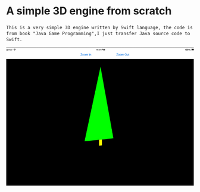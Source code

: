A simple 3D engine from scratch
===============================
	This is a very simple 3D engine written by Swift language, the code is from book "Java Game Programming",I just transfer Java source code to Swift.
	
![Alt text](tree.png "3D tree")

